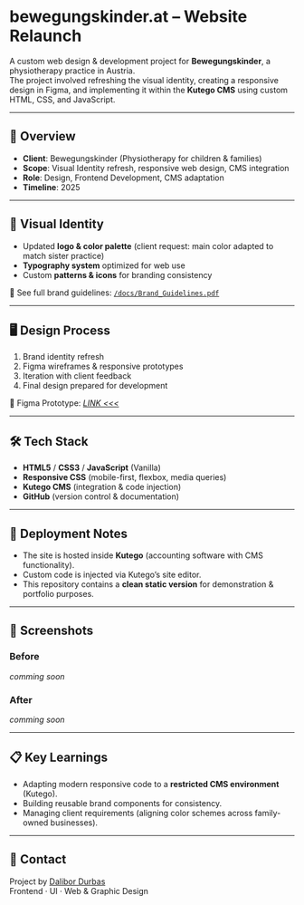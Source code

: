 # bewegungskinder.at – Website Relaunch

A custom web design & development project for **Bewegungskinder**, a physiotherapy practice in Austria.  
The project involved refreshing the visual identity, creating a responsive design in Figma, and implementing it within the **Kutego CMS** using custom HTML, CSS, and JavaScript.

---

## 🔎 Overview
- **Client**: Bewegungskinder (Physiotherapy for children & families)  
- **Scope**: Visual Identity refresh, responsive web design, CMS integration  
- **Role**: Design, Frontend Development, CMS adaptation  
- **Timeline**: 2025  

---

## 🎨 Visual Identity
- Updated **logo & color palette** (client request: main color adapted to match sister practice)  
- **Typography system** optimized for web use  
- Custom **patterns & icons** for branding consistency  

📄 See full brand guidelines: [`/docs/Brand_Guidelines.pdf`](./docs/Brand_Guidelines.pdf)

---

## 🖥 Design Process
1. Brand identity refresh  
2. Figma wireframes & responsive prototypes  
3. Iteration with client feedback  
4. Final design prepared for development  

🔗 Figma Prototype: *[LINK <<<](https://www.figma.com/proto/KjtyCFEnVlKvHDY27mieo1/Bewegungskinder_designvorschlag?page-id=0%3A1&node-id=10-5&p=f&viewport=663%2C1197%2C0.26&t=SMwv05LYwDFQ7DRR-1&scaling=scale-down-width&content-scaling=fixed&starting-point-node-id=10%3A5&show-proto-sidebar=1)*  

---

## 🛠 Tech Stack
- **HTML5** / **CSS3** / **JavaScript** (Vanilla)  
- **Responsive CSS** (mobile-first, flexbox, media queries)  
- **Kutego CMS** (integration & code injection)  
- **GitHub** (version control & documentation)  

---

## 🚀 Deployment Notes
- The site is hosted inside **Kutego** (accounting software with CMS functionality).  
- Custom code is injected via Kutego’s site editor.  
- This repository contains a **clean static version** for demonstration & portfolio purposes.  

---

## 📸 Screenshots
### Before  
*comming soon*  

### After  
*comming soon*  

---

## 📋 Key Learnings
- Adapting modern responsive code to a **restricted CMS environment** (Kutego).  
- Building reusable brand components for consistency.  
- Managing client requirements (aligning color schemes across family-owned businesses).  

---

## 📧 Contact
Project by [Dalibor Durbas](https://borieldesigns.myportfolio.com)  
Frontend · UI · Web & Graphic Design  
